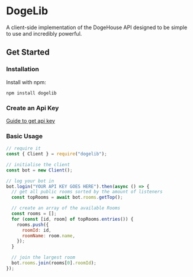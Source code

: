 # DogeLib

A client-side implementation of the DogeHouse API designed to be simple to use and incredibly powerful.

## Get Started

### Installation

Install with npm:

```shell
npm install dogelib
```

### Create an Api Key

[Guide to get api key](https://github.com/benawad/dogehouse/blob/c9d37f707b860ea4ca151b34d1c0e9c10949184d/CREATE_BOT_ACCOUNT.MD)

### Basic Usage

```javascript
// require it
const { Client } = require("dogelib");

// initialise the client
const bot = new Client();

// log your bot in
bot.login("YOUR API KEY GOES HERE").then(async () => {
  // get all public rooms sorted by the amount of listeners
  const topRooms = await bot.rooms.getTop();

  // create an array of the available Rooms
  const rooms = [];
  for (const [id, room] of topRooms.entries()) {
    rooms.push({
      roomId: id,
      roomName: room.name,
    });
  }

  // join the largest room
  bot.rooms.join(rooms[0].roomId);
});
```
